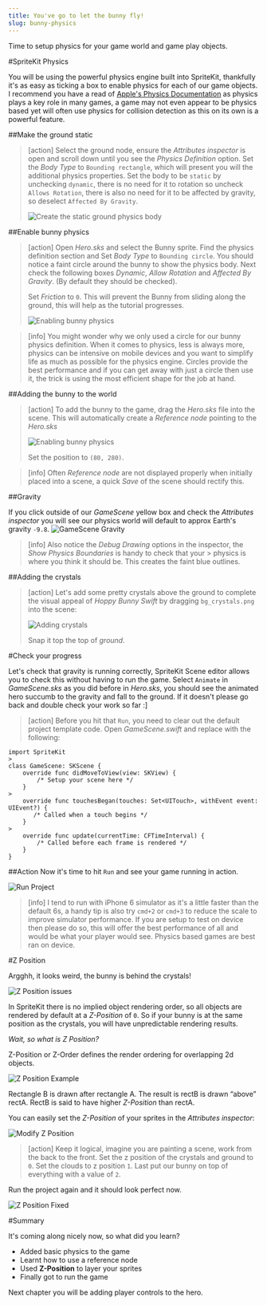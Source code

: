 ```yaml
---
title: You've go to let the bunny fly!
slug: bunny-physics
---
```


Time to setup physics for your game world and game play objects.

#SpriteKit Physics

You will be using the powerful physics engine built into SpriteKit, thankfully it's as easy as ticking a box to enable physics for each of our game objects.
I recommend you have a read of [Apple's Physics Documentation](https://developer.apple.com/library/ios/documentation/GraphicsAnimation/Conceptual/SpriteKit_PG/Physics/Physics.html#//apple_ref/doc/uid/TP40013043-CH6-SW1) as physics plays a key role in many games, a game may not even appear to be physics based yet will often use physics for collision detection as this on its own is a powerful feature.

##Make the ground static 

> [action]
> Select the ground node, ensure the *Attributes inspector* is open and scroll down until you see the *Physics Definition* option.
> Set the *Body Type* to `Bounding rectangle`, which will present you will the additional physics properties.
> Set the body to be `static` by unchecking `dynamic`, there is no need for it to rotation so uncheck `Allows Rotation`, there is also no need for it to be affected by gravity, so deselect `Affected By Gravity`.
>
> ![Create the static ground physics body](../Tutorial-Images/xcode_ground_physics.png)
>

##Enable bunny physics

> [action]
> Open *Hero.sks* and select the Bunny sprite. Find the physics definition section and Set *Body Type* to `Bounding circle`.
> You should notice a faint circle around the bunny to show the physics body.
> Next check the following boxes *Dynamic*, *Allow Rotation* and *Affected By Gravity*. (By default they should be checked).
> 
> Set *Friction* to `0`. This will prevent the Bunny from sliding along the ground, this will help as the tutorial progresses. 
>
> ![Enabling bunny physics](../Tutorial-Images/xcode_hero_physics.png)
>

<!--  -->

> [info]
> You might wonder why we only used a circle for our bunny physics definition.  When it comes to physics, less is always more, physics can be intensive on mobile devices and you want to simplify life as much as possible for the physics engine.
> Circles provide the best performance and if you can get away with just a circle then use it, the trick is using the most efficient shape for the job at hand.
>

##Adding the bunny to the world

> [action]
> To add the bunny to the game, drag the *Hero.sks* file into the scene. This will automatically create a *Reference node*  pointing to the *Hero.sks*
>
> ![Enabling bunny physics](../Tutorial-Images/xcode_add_reference_node_hero.png)
>
> Set the position to `(80, 280)`.
>

<!--  -->

> [info]
> Often *Reference node* are not displayed properly when initially placed into a scene, a quick *Save* of the scene should rectify this.

##Gravity

If you click outside of our *GameScene* yellow box and check the *Attributes inspector* you will see our physics world will default to approx Earth's gravity `-9.8`.
![GameScene Gravity](../Tutorial-Images/xcode_gamescene_gravity.png)

> [info]
> Also notice the *Debug Drawing* options in the inspector, the *Show Physics Boundaries* is handy to check that your > physics is where you think it should be. This creates the faint blue outlines.

##Adding the crystals

> [action]
> Let's add some pretty crystals above the ground to complete the visual appeal of *Hoppy Bunny Swift* by dragging `bg_crystals.png` into the scene:
>
> ![Adding crystals](../Tutorial-Images/xcode_add_crystals.png)
>
> Snap it top the top of *ground*.


#Check your progress

Let's check that gravity is running correctly, SpriteKit Scene editor allows you to check this without having to run the game. Select `Animate` in *GameScene.sks* as you did before in *Hero.sks*, you should see the animated hero succumb to the gravity and fall to the ground.  If it doesn't please go back and double check your work so far :]

> [action]
> Before you hit that `Run`, you need to clear out the default project template code.
> Open *GameScene.swift* and replace with the following:
>
```
import SpriteKit
>
class GameScene: SKScene {
    override func didMoveToView(view: SKView) {
        /* Setup your scene here */
    }
>
    override func touchesBegan(touches: Set<UITouch>, withEvent event: UIEvent?) {
       /* Called when a touch begins */
    }
>
    override func update(currentTime: CFTimeInterval) {
        /* Called before each frame is rendered */
    }
}
```
>

##Action
Now it's time to hit `Run` and see your game running in action.

![Run Project](../Tutorial-Images/xcode_select_simulator.png)

> [info]
> I tend to run with iPhone 6 simulator as it's a little faster than the default 6s, a handy tip is also try `cmd+2` or `cmd+3` to reduce the scale to improve simulator performance.
> If you are setup to test on device then please do so, this will offer the best performance of all and would be
> what your player would see. Physics based games are best ran on device.

#Z Position

Argghh, it looks weird, the bunny is behind the crystals!

![Z Position issues](../Tutorial-Images/simulator_zorder_before.png)

In SpriteKit there is no implied object rendering order, so all objects are rendered by default at a *Z-Position* of `0`.
So if your bunny is at the same position as the crystals, you will have unpredictable rendering results.

*Wait, so what is Z Position?*

Z-Position or Z-Order defines the render ordering for overlapping 2d objects.

![Z Position Example](../Tutorial-Images/zorder.png)

Rectangle B is drawn after rectangle A. The result is rectB is drawn “above” rectA. RectB is said to have higher *Z-Position* than rectA.

You can easily set the *Z-Position* of your sprites in the *Attributes inspector*:

![Modify Z Position](../Tutorial-Images/xcode_zorder_modify.png)

> [action]
> Keep it logical, imagine you are painting a scene, work from the back to the front. Set the z position of the crystals and ground to `0`. Set the clouds to z position `1`. Last put our bunny on top of everything with a value of `2`.

Run the project again and it should look perfect now.

![Z Position Fixed](../Tutorial-Images/xcode_zorder_fixed.png)

#Summary

It's coming along nicely now, so what did you learn?

- Added basic physics to the game
- Learnt how to use a reference node
- Used **Z-Position** to layer your sprites
- Finally got to run the game

Next chapter you will be adding player controls to the hero.
